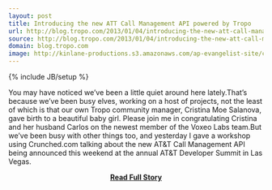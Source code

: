 ```yaml
---
layout: post
title: Introducing the new ATT Call Management API powered by Tropo
url: http://blog.tropo.com/2013/01/04/introducing-the-new-att-call-management-api-powered-by-tropo/
source: http://blog.tropo.com/2013/01/04/introducing-the-new-att-call-management-api-powered-by-tropo/
domain: blog.tropo.com
image: http://kinlane-productions.s3.amazonaws.com/ap-evangelist-site/curated/screenshots/9352_api500_com.png
---
```

{% include JB/setup %}<p>You may have noticed we’ve been a little quiet around here lately.That’s because we’ve been busy elves, working on a host of projects, not the least of which is that our own Tropo community manager, Cristina Moe Salanova, gave birth to a beautiful baby girl. Please join me in congratulating Cristina and her husband Carlos on the newest member of the Voxeo Labs team.But we’ve been busy with other things too, and yesterday I gave a workshop using Crunched.com talking about the new AT&amp;T Call Management API being announced this weekend at the annual AT&amp;T Developer Summit in Las Vegas.</p>
<center><p><a href="http://blog.tropo.com/2013/01/04/introducing-the-new-att-call-management-api-powered-by-tropo/" style='padding:25px; font-sze:18px; font-weight: bold;'>Read Full Story</a></p></center>
